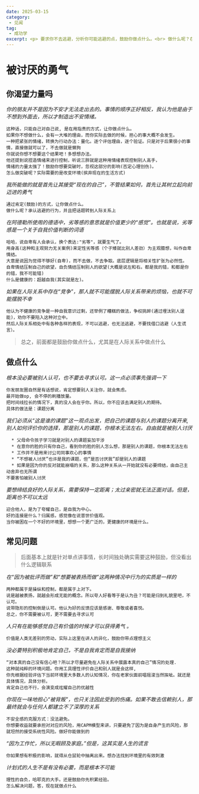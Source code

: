 ```yaml
---
date: 2025-03-15
category: 
 - 见闻
tag:
 - 成功学
excerpt: <p> 要求你不去逃避，分析你可能逃避的点，鼓励你做点什么。<br> 做什么呢？在工作，交友和爱实践课题分离 <br>对不对呢？被鼓励到就是对的</p>
---
```

# 被讨厌的勇气

## 你渴望力量吗
*你的朋友并不是因为不安才无法走出去的。事情的顺序正好相反，我认为他是由于不想到外面去，所以才制造出不安情绪。*

```
这种话，只能自己对自己说, 是在用指责的方式，让你做点什么。
如果你不想做什么，会有一大堆的理由，而你实际去做的时候，担心的事大概不会发生。
一种把紧张的情绪，转换为行动办法：量化。逐个评估理由，逐个验证。只是对于后果很小的事情，直接做就可以了，不去做就是懒狗
你就说你想不想要这个结果吧！多想想办法。
他还提到说捏造情绪来进行控制，听说三胖就是这种用情绪表现控制别人高手，
情绪的力量太强了！鼓励你想要突破时，忽视这部分的影响(否定心理创伤)。
怎么做突破呢？实际需要的是改变环境(摈弃现在的生活方式)
```

*我所能做的就是首先让其接受“现在的自己”，不管结果如何，首先让其树立起向前迈进的勇气*

```
通过肯定(鼓励)的方式，让你做点什么。
做什么呢？承认逃避的行为，并且把话题转到人际关系上

```

*在阿德勒所使用的德语中，劣等感的意思就是价值更少的“感觉”。也就是说，劣等感是一个关于自我价值判断的词语*

```
哈哈，说自卑有人会承认，换个表达:"劣等"，就要生气了。
用身高(这种和主观努力无关案例)来定性劣等感（个子矮就比别人差劲）为主观臆想，叫作自卑情结。
大意是说因为觉得不够好(自卑)，而不去做，不去争取。底层逻辑是将相关性扩张为必然性。
自卑情结压制自己的欲望，自负情结压制别人的欲望(大概是说左和右。都是我的错，和都是你的错，我不可能错)
什么是健康的：超越自我(其实就是左)。
```

*如果在人际关系中存在“竞争”，那人就不可能摆脱人际关系带来的烦恼，也就不可能摆脱不幸*

```
他认为不健康的竞争是一种自我意识过剩，还举例了糟糕的做法，争权挑衅(通过埋汰别人逞能)，劝你不要陷入这种对立中。
然后人际关系相处中有各种各样的表现，不可以逃避，也无法逃避，不要找借口逃避（人生谎言）。
```

> 总之，前面都是鼓励你做点什么，尤其是在人际关系中做点什么

## 做点什么

*根本没必要被别人认可，也不要去寻求认可。这一点必须事先强调一下*

```
你发朋友圈自然是有话想说，肯定想要别人关注你，就会焦虑。
最开始做op, 会不停的刷播放量。
把时间线拉长的情况下，真的没人会在乎你。所以，你不应该去满足别人的期待。
具体的做法是：课题分离
```

*我们必须从“这是谁的课题”这一观点出发，把自己的课题与别人的课题分离开来,别人如何评价你的选择，那是别人的课题，你根本无法左右。自由就是被别人讨厌*

```
  * 父母命令孩子学习就是对别人的课题妄加干涉
  * 在意你的脸的只有你自己，看到你的脸的别人怎么想，那是别人的课题，你根本无法左右
  * 工作并不是用来讨公司同事欢心的事情
  * “不想被人讨厌”也许是我的课题，但“是否讨厌我”却是别人的课题
  * 如果是因为你的反对就能崩塌的关系，那么这种关系从一开始就没有必要缔结，由自己主动舍弃也无所谓
不要害怕被别人讨厌
```

*要想缔结良好的人际关系，需要保持一定距离；太过亲密就无法正面对话。但是，距离也不可以太远*

```
迎合他人，是为了夸耀自己，是自我为中心。
好的连接是什么？归属感，感觉像在说普世价值观。
当你被困在一个不好的环境里，想想一个更广泛的，更健康的环境是什么。
```

## 常见问题
> 后面基本上就是针对单点讲事情，长时间独处确实需要这种鼓励，但没看出什么逻辑联系

*在“因为被批评而做”和“想要被表扬而做”这两种情况中行为的实质是一样的*

```
两种都属于是操纵和控制，都是属于上对下。
说是越被表扬，就越会形成无能的概念。所以夸人好看等于是认为丑？可能是归到礼貌里吧，不认可。
说带隐形的控制倒是认可。他认为好的反馈应该是感谢、尊敬或者喜悦。
总之，你不需要被认可，更不需要去寻求认可
```

*人只有在能够感觉自己有价值的时候才可以获得勇气 。*
```
价值是人类无差别的劳动，实际上这里在讲人的异化，鼓励你带点理想主义
```

*没必要特别积极地肯定自己，不是自我肯定而是自我接纳*

```
“对本真的自己没有信心吧？所以才尽量避免在人际关系中展露本真的自己”情况的处理. 
这种就纯粹的环境问题。你用工具理性评价自己和别人就是会这样, 
你先根据经验评估下当前环境里大多数人的认知情况，你在老家伙面前唱摇滚当然挨呲。就还是具体情况，具体分析。
肯定自己也不行，会演变成炫耀自己的优越性
```

*你现在一味地担心“被背叛”，也只关注因此受到的伤痛。如果不敢去信赖别人，那最终就会与任何人都建立不了深厚的关系*
```
不安全感的克服方式：没法避免。
你想要收益就要承担对对应的风险，用CAPM模型来讲，只要避免了因为是自身产生的风险，那就坦然的接受系统性风险。做好你能做到的
```

*“因为工作忙，所以无暇顾及家庭。”但是，这其实是人生的谎言*

```
你如果想有积极的影响，就得从仓鼠轮中抽离出来。想办法找到环境里的有效刺激
```

*计划式的人生不是有没有必要，而是根本不可能*

```
理性的自负，哈耶克的大手。还是鼓励你先积累经验。
怎么解决问题，答，现在就做点什么
```